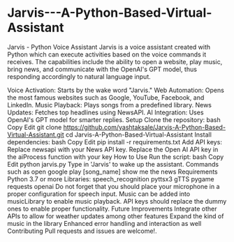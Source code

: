 # Jarvis---A-Python-Based-Virtual-Assistant
Jarvis - Python Voice Assistant
Jarvis is a voice assistant created with Python which can execute activities based on the voice commands it receives. The capabilities include the ability to open a website, play music, bring news, and communicate with the OpenAI's GPT model, thus responding accordingly to natural language input.

Voice Activation: Starts by the wake word "Jarvis."
Web Automation: Opens the most famous websites such as Google, YouTube, Facebook, and LinkedIn.
Music Playback: Plays songs from a predefined library.
News Updates: Fetches top headlines using NewsAPI.
AI Integration: Uses OpenAI's GPT model for smarter replies.
Setup
Clone the repository:
bash
Copy
Edit
git clone https://github.com/yashtaksale/Jarvis-A-Python-Based-Virtual-Assistant.git
cd Jarvis-A-Python-Based-Virtual-Assistant
Install dependencies:
bash
Copy
Edit
pip install -r requirements.txt
Add API keys:
Replace newsapi with your News API key.
Replace the Open AI API key in the aiProcess function with your key
How to Use
Run the script:
bash
Copy
Edit
python jarvis.py
Type in 'Jarvis' to wake up the assistant.
Commands such as
open google
play [song_name]
show me the news
Requirements
Python 3.7 or more
Libraries:
speech_recognition
pyttsx3
gTTS
pygame
requests
openai
Do not forget that you should place your microphone in a proper configuration for speech input.
Music can be added into musicLibrary to enable music playback.
API keys should replace the dummy ones to enable proper functionality.
Future Improvements
Integrate other APIs to allow for weather updates among other features
Expand the kind of music in the library
Enhanced error handling and interaction as well
Contributing
Pull requests and issues are welcome!.
